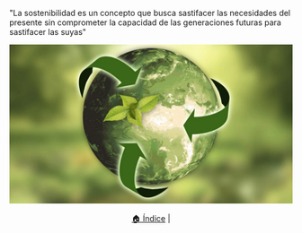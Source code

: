 "La sostenibilidad es un concepto que busca sastifacer las necesidades del presente sin comprometer la capacidad de las generaciones futuras para sastifacer las suyas"

![Sostenibilidad](/UD1/img/mundo-sostenible_2.jpg)

<p align="center">
  <a href="sostenibilidad-examen/README.md">🏠 Índice</a> |
</p>
